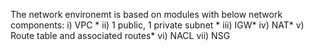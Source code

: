 The network environemt is based on modules with below network components:
i) VPC *
ii) 1 public, 1 private subnet *
iii) IGW*
iv) NAT*
v) Route table and associated routes*
vi) NACL
vii) NSG
